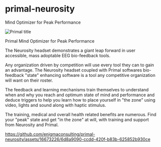 # primal-neurosity
Mind Optimizer for Peak Performance

![Primal title](https://github.com/enigmaconsulting/primal-neurosity/assets/16673226/ff16a21f-7902-4fa2-bda5-9ab3f8e0b1d0)

Primal
Mind Optimizer for Peak Performance

The Neurosity headset demonstrates a giant leap forward in user accessible, mass adoptable EEG bio-feedback tools.

Any organization driven by competition will use every tool they can to gain an advantage.  The Neurosity headset coupled with Primal softwares bio-feedback "state" enhancing software is a tool any competitive organization will want on their roster.

The feedback and learning mechanisms train themselves to understand when and why you reach and optimum state of mind and performance and deduce triggers to help you learn how to place yourself in "the zone" using video, lights and sound along with haptic stimulus.

The training, medical and overall health related benefits are numerous.  Find your "peak" state and get "in the zone" at will, with training and support from Neurosity and Primal.




https://github.com/enigmaconsulting/primal-neurosity/assets/16673226/6d8a9090-ccdd-420f-b83b-625852b930ce

